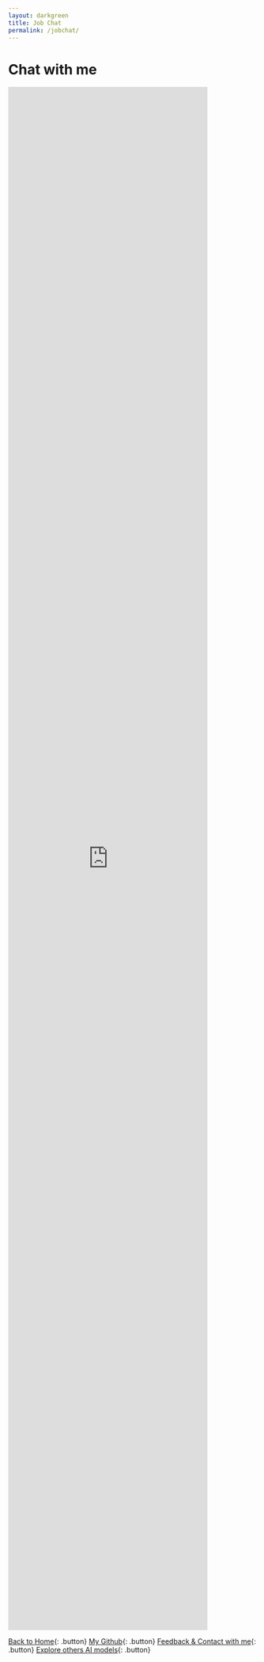 ```yaml
---
layout: darkgreen
title: Job Chat
permalink: /jobchat/
---
```


# Chat with me

<iframe
  src="https://udify.app/chatbot/PgEOgfCdMW6KrNAJ"
  style="width: 80%; height: 80%; min-height: 700px"
  frameborder="0"
  allow="microphone">
</iframe>

<div id="example-container">
    <!-- Initial content here, display simple "hello turnstile" but hidden until turnstile pass -->
    <div style="display: none;">Hello turnstile</div>
</div>

<script src="https://challenges.cloudflare.com/turnstile/v0/api.js?render=explicit"></script>

<script>
// if using synchronous loading, will be called once the DOM is ready
turnstile.ready(function () {
    turnstile.render('#example-container', {
        sitekey: '<0x4AAAAAAAZ8pNrjcHiB7ySq>',
        callback: function(token) {
            console.log(`Challenge Success ${token}`);
        },
    });
});
</script>

[Back to Home](https://youropen.xyz/){: .button}
[My Github](https://about.youropen.xyz){: .button}
[Feedback & Contact with me](https://forms.office.com/r/kv4xuaHxLg){: .button}
[Explore others AI models](https://udify.app/chat/PgEOgfCdMW6KrNAJ){: .button}
